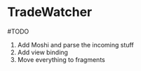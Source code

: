 
# TradeWatcher


#TODO
1. Add Moshi and parse the incoming stuff
2. Add view binding
3. Move everything to fragments